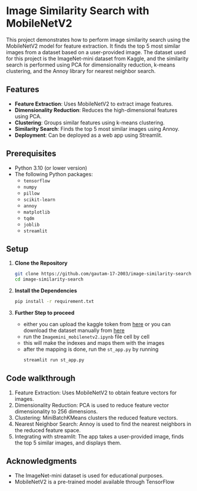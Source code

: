 # Image Similarity Search with MobileNetV2

This project demonstrates how to perform image similarity search using the MobileNetV2 model for feature extraction. It finds the top 5 most similar images from a dataset based on a user-provided image. The dataset used for this project is the ImageNet-mini dataset from Kaggle, and the similarity search is performed using PCA for dimensionality reduction, k-means clustering, and the Annoy library for nearest neighbor search.

## Features

- **Feature Extraction**: Uses MobileNetV2 to extract image features.
- **Dimensionality Reduction**: Reduces the high-dimensional features using PCA.
- **Clustering**: Groups similar features using k-means clustering.
- **Similarity Search**: Finds the top 5 most similar images using Annoy.
- **Deployment**: Can be deployed as a web app using Streamlit.

## Prerequisites

- Python 3.10 (or lower version)
- The following Python packages:
  - `tensorflow`
  - `numpy`
  - `pillow`
  - `scikit-learn`
  - `annoy`
  - `matplotlib`
  - `tqdm`
  - `joblib`
  - `streamlit`

## Setup

1. **Clone the Repository**

   ```bash
   git clone https://github.com/gautam-17-2003/image-similarity-search.git
   cd image-similarity-search
   ```

2. **Install the Dependencies**
   ```bash
   pip install -r requirement.txt
   ```
3. **Further Step to proceed**
   - either you can upload the kaggle token from [here](https://www.kaggle.com/settings) or you can download the dataset manually from [here](https://www.kaggle.com/datasets/ifigotin/imagenetmini-1000)
   - run the `Imagemini_mobilenetv2.ipynb` file cell by cell
   - this will make the indexes and maps them with the images
   - after the mapping is done, run the `st_app.py` by running
     ```bash
     streamlit run st_app.py
     ```

## Code walkthrough
1. Feature Extraction: Uses MobileNetV2 to obtain feature vectors for images.
2. Dimensionality Reduction: PCA is used to reduce feature vector dimensionality to 256 dimensions.
3. Clustering: MiniBatchKMeans clusters the reduced feature vectors.
4. Nearest Neighbor Search: Annoy is used to find the nearest neighbors in the reduced feature space.
5. Integrating with streamlit: The app takes a user-provided image, finds the top 5 similar images, and displays them.

## Acknowledgments
- The ImageNet-mini dataset is used for educational purposes.
- MobileNetV2 is a pre-trained model available through TensorFlow

